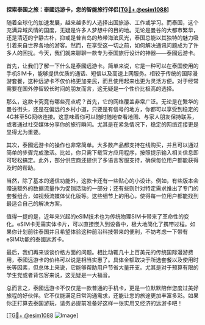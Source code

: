 **探索泰国之旅：泰國远游卡，您的智能旅行伴侣[[TG💪+ @esim1088](https://t.me/s/esim1088)]**

随着全球化的加速发展，越来越多的人选择出国旅游、工作或学习。而泰国，这个充满异域风情的国度，无疑是许多人梦想中的目的地。无论是曼谷的大都市繁华，还是清迈的宁静古朴，抑或是普吉岛的热带海滨风光，泰国总能以其独特的魅力吸引着来自世界各地的游客。然而，在享受这一切之前，如何解决通讯问题成为了许多人的困扰。今天，我们就来聊聊一款专为泰国旅行设计的神器——泰國远游卡。

首先，让我们了解一下什么是泰國远游卡。简单来说，它是一种可以在泰国使用的手机SIM卡，能够提供优质的通话、短信以及高速上网服务。相较于传统的国际漫游套餐，这种远游卡不仅价格更加亲民，而且使用起来也更为灵活方便。对于经常需要在国外停留较长时间的朋友而言，这无疑是一个性价比极高的选择。

那么，这款卡究竟有哪些亮点呢？首先，它的网络覆盖非常广泛。无论是在繁华的曼谷街头，还是在偏远的乡村小道，只要是有信号的地方，你都可以享受到稳定的4G甚至5G网络连接。这意味着你可以随时随地查看地图、与家人朋友保持联系，或者通过社交媒体分享你的旅行瞬间。尤其是在紧急情况下，稳定的网络连接更是显得尤为重要。

其次，泰國远游卡的操作也非常简单。大多数产品都支持在线购买，并且可以通过简单的步骤完成激活。比如，你只需下载官方应用程序，按照提示输入相关信息即可轻松搞定。此外，部分供应商还提供了多语言客服支持，确保每位用户都能获得及时的帮助。

当然，除了基本的通信功能外，这款卡还有一些贴心的小设计。例如，有些版本会赠送额外的数据流量作为促销活动的一部分；还有些则针对特定需求推出了专门的套餐组合，如视频流媒体优化版等。这些细节上的用心，使得每一位用户都能找到最适合自己的解决方案。

值得一提的是，近年来兴起的eSIM技术也为传统物理SIM卡带来了革命性的变化。eSIM卡无需实体卡片，可以直接嵌入到设备中，极大地简化了携带过程。如果你计划前往泰国并且希望体验这种前沿科技带来的便利，不妨考虑一下带有eSIM功能的泰國远游卡。

最后，我们再来谈谈价格方面的问题。相比动辄几十上百美元的传统国际漫游费用，泰國远游卡的价格可以说是相当实惠了。具体金额取决于所选套餐以及使用时长等因素，但总体上来说，它能够帮助用户节省大量开支。尤其是对于预算有限的学生党或者背包客来说，这无疑是一大福音。

总而言之，泰國远游卡不仅仅是一款普通的手机卡，更是一位默默陪伴您度过美好旅程的好伙伴。它不仅能满足日常沟通需求，还能让您的旅途更加丰富多彩。如果你正打算去泰国游玩，请务必提前准备好这样一张实用又经济的远游卡吧！

[[TG💪+ @esim1088](https://t.me/s/esim1088) ![Image](https://i.postimg.cc/4NQfJmqS/Snipaste-2025-05-13-00-14-12.png)]